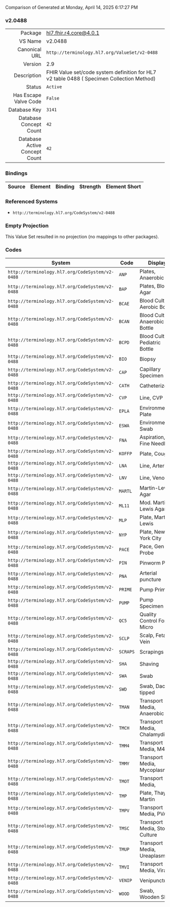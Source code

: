 Comparison of 
Generated at Monday, April 14, 2025 6:17:27 PM

### v2.0488

|      |     |
| ---: | --- |
| Package | hl7.fhir.r4.core@4.0.1 |
| VS Name | v2.0488 |
| Canonical URL | `http://terminology.hl7.org/ValueSet/v2-0488` |
| Version | 2.9 |
| Description | FHIR Value set/code system definition for HL7 v2 table 0488 ( Specimen Collection Method) |
| Status | `Active` |
| Has Escape Valve Code | `False` |
| Database Key | `3141` |
| Database Concept Count | `42` |
| Database Active Concept Count | `42` |
### Bindings

| Source | Element | Binding | Strength | Element Short |
| ------ | ------- | ------- | -------- | ------------- |

### Referenced Systems

* `http://terminology.hl7.org/CodeSystem/v2-0488`
### Empty Projection

This Value Set resulted in no projection (no mappings to other packages).

### Codes

| System | Code | Display |
| ------ | ---- | ------- |
| `http://terminology.hl7.org/CodeSystem/v2-0488` | `ANP` | Plates, Anaerobic |
| `http://terminology.hl7.org/CodeSystem/v2-0488` | `BAP` | Plates, Blood Agar |
| `http://terminology.hl7.org/CodeSystem/v2-0488` | `BCAE` | Blood Culture, Aerobic Bottle |
| `http://terminology.hl7.org/CodeSystem/v2-0488` | `BCAN` | Blood Culture, Anaerobic Bottle |
| `http://terminology.hl7.org/CodeSystem/v2-0488` | `BCPD` | Blood Culture, Pediatric Bottle |
| `http://terminology.hl7.org/CodeSystem/v2-0488` | `BIO` | Biopsy |
| `http://terminology.hl7.org/CodeSystem/v2-0488` | `CAP` | Capillary Specimen |
| `http://terminology.hl7.org/CodeSystem/v2-0488` | `CATH` | Catheterized |
| `http://terminology.hl7.org/CodeSystem/v2-0488` | `CVP` | Line, CVP |
| `http://terminology.hl7.org/CodeSystem/v2-0488` | `EPLA` | Environmental, Plate |
| `http://terminology.hl7.org/CodeSystem/v2-0488` | `ESWA` | Environmental, Swab |
| `http://terminology.hl7.org/CodeSystem/v2-0488` | `FNA` | Aspiration, Fine Needle |
| `http://terminology.hl7.org/CodeSystem/v2-0488` | `KOFFP` | Plate, Cough |
| `http://terminology.hl7.org/CodeSystem/v2-0488` | `LNA` | Line, Arterial |
| `http://terminology.hl7.org/CodeSystem/v2-0488` | `LNV` | Line, Venous |
| `http://terminology.hl7.org/CodeSystem/v2-0488` | `MARTL` | Martin-Lewis Agar |
| `http://terminology.hl7.org/CodeSystem/v2-0488` | `ML11` | Mod. Martin-Lewis Agar |
| `http://terminology.hl7.org/CodeSystem/v2-0488` | `MLP` | Plate, Martin-Lewis |
| `http://terminology.hl7.org/CodeSystem/v2-0488` | `NYP` | Plate, New York City |
| `http://terminology.hl7.org/CodeSystem/v2-0488` | `PACE` | Pace, Gen-Probe |
| `http://terminology.hl7.org/CodeSystem/v2-0488` | `PIN` | Pinworm Prep |
| `http://terminology.hl7.org/CodeSystem/v2-0488` | `PNA` | Arterial puncture |
| `http://terminology.hl7.org/CodeSystem/v2-0488` | `PRIME` | Pump Prime |
| `http://terminology.hl7.org/CodeSystem/v2-0488` | `PUMP` | Pump Specimen |
| `http://terminology.hl7.org/CodeSystem/v2-0488` | `QC5` | Quality Control For Micro |
| `http://terminology.hl7.org/CodeSystem/v2-0488` | `SCLP` | Scalp, Fetal Vein |
| `http://terminology.hl7.org/CodeSystem/v2-0488` | `SCRAPS` | Scrapings |
| `http://terminology.hl7.org/CodeSystem/v2-0488` | `SHA` | Shaving |
| `http://terminology.hl7.org/CodeSystem/v2-0488` | `SWA` | Swab |
| `http://terminology.hl7.org/CodeSystem/v2-0488` | `SWD` | Swab, Dacron tipped |
| `http://terminology.hl7.org/CodeSystem/v2-0488` | `TMAN` | Transport Media, Anaerobic |
| `http://terminology.hl7.org/CodeSystem/v2-0488` | `TMCH` | Transport Media, Chalamydia |
| `http://terminology.hl7.org/CodeSystem/v2-0488` | `TMM4` | Transport Media, M4 |
| `http://terminology.hl7.org/CodeSystem/v2-0488` | `TMMY` | Transport Media, Mycoplasma |
| `http://terminology.hl7.org/CodeSystem/v2-0488` | `TMOT` | Transport Media, |
| `http://terminology.hl7.org/CodeSystem/v2-0488` | `TMP` | Plate, Thayer-Martin |
| `http://terminology.hl7.org/CodeSystem/v2-0488` | `TMPV` | Transport Media, PVA |
| `http://terminology.hl7.org/CodeSystem/v2-0488` | `TMSC` | Transport Media, Stool Culture |
| `http://terminology.hl7.org/CodeSystem/v2-0488` | `TMUP` | Transport Media, Ureaplasma |
| `http://terminology.hl7.org/CodeSystem/v2-0488` | `TMVI` | Transport Media, Viral |
| `http://terminology.hl7.org/CodeSystem/v2-0488` | `VENIP` | Venipuncture |
| `http://terminology.hl7.org/CodeSystem/v2-0488` | `WOOD` | Swab, Wooden Shaft |
